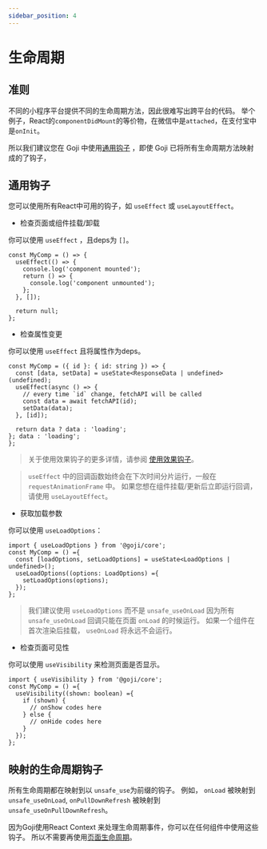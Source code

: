 ```yaml
---
sidebar_position: 4
---
```


# 生命周期

## 准则

不同的小程序平台提供不同的生命周期方法，因此很难写出跨平台的代码。 举个例子，React的`componentDidMount`的等价物，在微信中是`attached`，在支付宝中是`onInit`。

所以我们建议您在 Goji 中使用[通用钩子](#universal-hooks) ，即使 Goji 已将所有生命周期方法映射成的了钩子，

## 通用钩子

您可以使用所有React中可用的钩子，如 `useEffect` 或 `useLayoutEffect`。

- 检查页面或组件挂载/卸载

你可以使用 `useEffect` ，且deps为 `[]`。

```tsx
const MyComp = () => {
  useEffect(() => {
    console.log('component mounted');
    return () => {
      console.log('component unmounted');
    };
  }, []);

  return null;
};
```

- 检查属性变更

你可以使用 `useEffect` 且将属性作为deps。

```tsx
const MyComp = ({ id }: { id: string }) => {
  const [data, setData] = useState<ResponseData | undefined>(undefined);
  useEffect(async () => {
    // every time `id` change, fetchAPI will be called
    const data = await fetchAPI(id);
    setData(data);
  }, [id]);

  return data ? data : 'loading';
}; data : 'loading';
};
```

> 关于使用效果钩子的更多详情，请参阅 [使用效果钩子](https://reactjs.org/docs/hooks-effect.html)。

> `useEffect` 中的回调函数始终会在下次时间分片运行，一般在 `requestAnimationFrame` 中。 如果您想在组件挂载/更新后立即运行回调，请使用 `useLayoutEffect`。

- 获取加载参数

你可以使用 `useLoadOptions`：

```tsx
import { useLoadOptions } from '@goji/core';
const MyComp = () ={
  const [loadOptions, setLoadOptions] = useState<LoadOptions | undefined>();
  useLoadOptions((options: LoadOptions) ={
    setLoadOptions(options);
  });
};
```

> 我们建议使用 `useLoadOptions` 而不是 `unsafe_useOnLoad` 因为所有 `unsafe_useOnLoad` 回调只能在页面 `onLoad` 的时候运行。 如果一个组件在首次渲染后挂载， `useOnLoad` 将永远不会运行。

- 检查页面可见性

你可以使用 `useVisibility` 来检测页面是否显示。

```tsx
import { useVisibility } from '@goji/core';
const MyComp = () ={
  useVisibility((shown: boolean) ={
    if (shown) {
      // onShow codes here
    } else {
      // onHide codes here
    }
  });
};
```

## 映射的生命周期钩子

所有生命周期都在映射到以 `unsafe_use`为前缀的钩子。 例如， `onLoad` 被映射到 `unsafe_useOnLoad`, `onPullDownRefresh` 被映射到 `unsafe_useOnPullDownRefresh`。

因为Goji使用React Context 来处理生命周期事件，你可以在任何组件中使用这些钩子。 所以不需要再使用[页面生命周期](https://developers.weixin.qq.com/miniprogram/dev/framework/custom-component/lifetimes.html#%E7%BB%84%E4%BB%B6%E6%89%80%E5%9C%A8%E9%A1%B5%E9%9D%A2%E7%9A%84%E7%94%9F%E5%91%BD%E5%91%A8%E6%9C%9F)。
